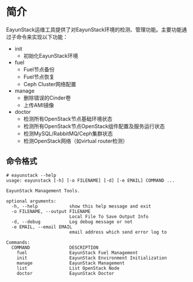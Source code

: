 # 简介

EayunStack运维工具提供了对EayunStack环境的检测、管理功能。主要功能通过子命令来实现以下功能：

* init
   * 初始化EayunStack环境
* fuel
   * Fuel节点备份
   * Fuel节点恢复
   * Ceph Cluster网络配置
* manage
   * 删除错误的Cinder卷
   * 上传AMI镜像
* doctor
   * 检测所有OpenStack节点基础环境状态
   * 检测所有OpenStack节点OpenStack组件配置及服务运行状态
   * 检测MySQL/RabbitMQ/Ceph集群状态
   * 检测OpenStack网络（如virtual router检测）

## 命令格式

```
# eayunstack --help
usage: eayunstack [-h] [-o FILENAME] [-d] [-e EMAIL] COMMAND ...

EayunStack Management Tools.

optional arguments:
  -h, --help            show this help message and exit
  -o FILENAME, --output FILENAME
                        Local File To Save Output Info
  -d, --debug           Log debug message or not
  -e EMAIL, --email EMAIL
                        email address which send error log to

Commands:
  COMMAND               DESCRIPTION
    fuel                EayunStack Fuel Management
    init                EayunStack Environment Initialization
    manage              EayunStack Management
    list                List OpenStack Node
    doctor              EayunStack Doctor
```
